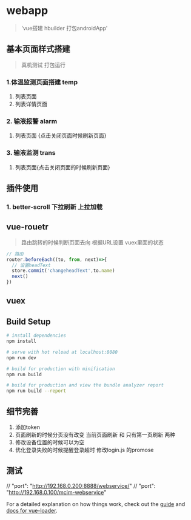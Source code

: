 # webapp

> 'vue搭建 hbuilder 打包androidApp'
## 基本页面样式搭建
> 真机测试  打包运行
### 1.体温监测页面搭建 temp
1. 列表页面
2. 列表详情页面 
### 2. 输液报警 alarm
1. 列表页面 {点击关闭页面时候刷新页面}
### 3. 输液监测 trans
1. 列表页面{点击关闭页面的时候刷新页面}
## 插件使用
### 1. better-scroll 下拉刷新 上拉加载
## vue-rouetr
> 路由跳转的时候判断页面去向 根据URL设置 vuex里面的状态
```javascript
// 路由
router.beforeEach((to, from, next)=>{
  // 设置headText
  store.commit('changeheadText',to.name)
  next()
})
```
## vuex
## Build Setup

``` bash
# install dependencies
npm install

# serve with hot reload at localhost:8080
npm run dev

# build for production with minification
npm run build

# build for production and view the bundle analyzer report
npm run build --report
```
## 细节完善
  1. 添加token
  2. 页面刷新的时候分页没有改变 当前页面刷新 和 只有第一页刷新 两种
  3. 修改设备位置的时候可以为空
  4. 优化登录失败的时候提醒登录超时
  修改login.js 的promose
## 测试
// "port": "http://192.168.0.200:8888/webservice/"
// "port": "http://192.168.0.100/mcim-webservice"

For a detailed explanation on how things work, check out the [guide](http://vuejs-templates.github.io/webpack/) and [docs for vue-loader](http://vuejs.github.io/vue-loader).
